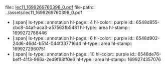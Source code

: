 file:: [lec11_1699269760398_0.pdf](../assets/lec11_1699269760398_0.pdf)
file-path:: ../assets/lec11_1699269760398_0.pdf

- [:span]
  ls-type:: annotation
  hl-page:: 4
  hl-color:: purple
  id:: 6548d855-cbc8-44af-aca3-a57563fb5481
  hl-type:: area
  hl-stamp:: 1699272788446
- [:span]
  ls-type:: annotation
  hl-page:: 6
  hl-color:: purple
  id:: 6548d902-24d6-46d4-b514-044f337716d4
  hl-type:: area
  hl-stamp:: 1699272960751
- [:span]
  ls-type:: annotation
  hl-page:: 10
  hl-color:: purple
  id:: 6548de76-beff-41f3-966a-2ed9f98ff0e6
  hl-type:: area
  hl-stamp:: 1699274357076